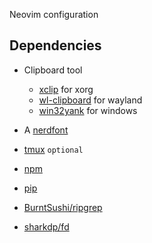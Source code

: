 Neovim configuration

## Dependencies
- Clipboard tool
    - [xclip](https://github.com/astrand/xclip) for xorg
    - [wl-clipboard](https://github.com/bugaevc/wl-clipboard) for wayland
    - [win32yank](https://github.com/equalsraf/win32yank) for windows

- A [nerdfont](https://www.nerdfonts.com/)

- [tmux](https://github.com/tmux/tmux/) `optional`

- [npm](https://nodejs.org)
- [pip](https://pypi.org/project/pip/)

- [BurntSushi/ripgrep](https://github.com/BurntSushi/ripgrep)
- [sharkdp/fd](https://github.com/sharkdp/fd)
